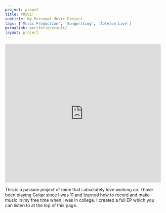 ```yaml
---
project: prsuit
title: PRSUIT
subtitle: My Personal Music Project
tags: ['Music Production', 'Songwriting', 'Ableton Live']
permalink: portfolio/prsuit/
layout: project
---
```

<iframe width="100%" height="450" scrolling="no" frameborder="no" src="https://w.soundcloud.com/player/?url=https%3A//api.soundcloud.com/playlists/49049294&amp;auto_play=false&amp;hide_related=true&amp;show_comments=true&amp;show_user=true&amp;show_reposts=false&amp;visual=true"></iframe>

This is a passion project of mine that i absolutely love working on. I have been playing Guitar since i was 11 and learned how to record and make music in my free time when i was in college. I created a full EP which you can listen to at the top of this page.
